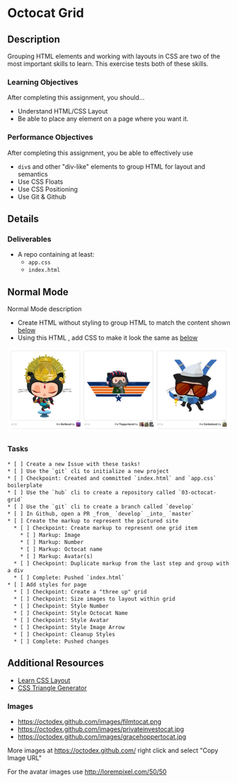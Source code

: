 # Octocat Grid

## Description

Grouping HTML elements and working with layouts in CSS are two of the most important skills to learn.
This exercise tests both of these skills.

### Learning Objectives

After completing this assignment, you should…

* Understand HTML/CSS Layout
* Be able to place any element on a page where you want it.


### Performance Objectives

After completing this assignment, you be able to effectively use

* `div`s and other "div-like" elements to group HTML for layout and semantics
* Use CSS Floats
* Use CSS Positioning
* Use Git & Github

## Details

### Deliverables

* A repo containing at least:
  * `app.css`
  * `index.html`

## Normal Mode
Normal Mode description

* Create HTML without styling to group HTML to match the content shown [below](./octodex.png)
* Using this HTML , add CSS to make it look the same as [below](./octodex.png)

![](octodex.png)

### Tasks

```
* [ ] Create a new Issue with these tasks!
* [ ] Use the `git` cli to initialize a new project
* [ ] Checkpoint: Created and committed `index.html` and `app.css` boilerplate
* [ ] Use the `hub` cli to create a repository called `03-octocat-grid`
* [ ] Use the `git` cli to create a branch called `develop`
* [ ] In Github, open a PR _from_ `develop` _into_ `master`
* [ ] Create the markup to represent the pictured site
  * [ ] Checkpoint: Create markup to represent one grid item
    * [ ] Markup: Image
    * [ ] Markup: Number
    * [ ] Markup: Octocat name
    * [ ] Markup: Avatar(s)
  * [ ] Checkpoint: Duplicate markup from the last step and group with a div
  * [ ] Complete: Pushed `index.html`
* [ ] Add styles for page
  * [ ] Checkpoint: Create a "three up" grid
  * [ ] Checkpoint: Size images to layout within grid
  * [ ] Checkpoint: Style Number
  * [ ] Checkpoint: Style Octocat Name
  * [ ] Checkpoint: Style Avatar
  * [ ] Checkpoint: Style Image Arrow
  * [ ] Checkpoint: Cleanup Styles
  * [ ] Complete: Pushed changes
```

## Additional Resources

- [Learn CSS Layout](http://learnlayout.com/)
- [CSS Triangle Generator](http://apps.eky.hk/css-triangle-generator/)

### Images

* https://octodex.github.com/images/filmtocat.png
* https://octodex.github.com/images/privateinvestocat.jpg
* https://octodex.github.com/images/gracehoppertocat.jpg

More images at https://octodex.github.com/ right click and select "Copy Image URL"

For the avatar images use http://lorempixel.com/50/50
